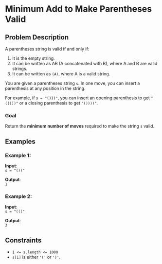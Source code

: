 # Minimum Add to Make Parentheses Valid

## Problem Description

A parentheses string is valid if and only if:

1. It is the empty string.
2. It can be written as AB (A concatenated with B), where A and B are valid strings.
3. It can be written as `(A)`, where A is a valid string.

You are given a parentheses string `s`. In one move, you can insert a parenthesis at any position in the string.

For example, if `s = "()))"`, you can insert an opening parenthesis to get `"(()))"` or a closing parenthesis to get `"())))"`.

### Goal

Return the **minimum number of moves** required to make the string `s` valid.

## Examples

### Example 1:
**Input**:  
`s = "())"`

**Output**:  
`1`

### Example 2:
**Input**:  
`s = "((("`

**Output**:  
`3`

## Constraints

- `1 <= s.length <= 1000`
- `s[i]` is either `'('` or `')'`.